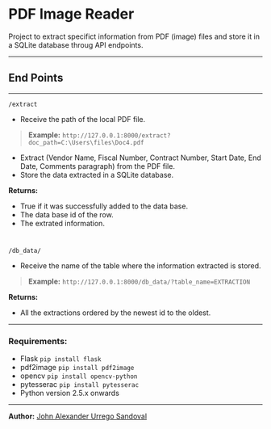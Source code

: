 # PDF Image Reader
Project to extract specifict information from PDF (image) files and store it in a SQLite database throug API endpoints.

---
## End Points
---
`/extract`

- Receive the path of the local PDF file.
> **Example:** `http://127.0.0.1:8000/extract?doc_path=C:\Users\files\Doc4.pdf`
- Extract (Vendor Name, Fiscal Number, Contract Number, Start Date, End Date, Comments paragraph) from the PDF file.
- Store the data extracted in a SQLite database.

**Returns:**
- True if it was successfully added to the data base.
- The data base id of the row.
- The extrated information.
#

`/db_data/`

- Receive the name of the table where the information extracted is stored.
> **Example:** `http://127.0.0.1:8000/db_data/?table_name=EXTRACTION`

**Returns:**
- All the extractions ordered by the newest id to the oldest.

---
### Requirements:
- Flask `pip install flask`
- pdf2image `pip install pdf2image`
- opencv `pip install opencv-python`
- pytesserac `pip install pytesserac`
- Python version 2.5.x onwards

---
**Author:** [John Alexander Urrego Sandoval](alexander.urrego@gmail.com)
